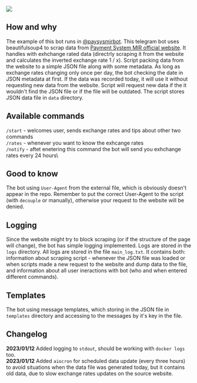 <a href="https://codeclimate.com/github/iwatkot/paysysmirbot/maintainability"><img src="https://api.codeclimate.com/v1/badges/53242d851173a196c116/maintainability" /></a>

## How and why
The example of this bot runs in [@paysysmirbot](https://t.me/paysysmirbot). This telegram bot uses beautifulsoup4 to scrap data from [Payment System MIR official website](https://mironline.ru/support/list/kursy_mir/). It handles with exhchange rated data (directrly scraping it from the website and calculates the inverted exchange rate 1 / x). Script packing data from the website to a simple JSON file along with some metadata. As long as exchange rates changing only once per day, the bot checking the date in JSON metadata at first. If the data was recorded today, it will use it without requesting new data from the website. Script will request new data if the it wouldn't find the JSON file or if the file will be outdated. The script stores JSON data file in `data` directory.

## Available commands
`/start` - welcomes user, sends exchange rates and tips about other two commands\
`/rates` - whenever you want to know the exhcange rates\
`/notify` - aftet enetering this command the bot will send you exhchange rates every 24 hours\

## Good to know
The bot using `User-Agent` from the external file, which is obviously doesn't appear in the repo. Remember to put the correct User-Agent to the script (with `decouple` or manually), otherwise your request to the website will be denied.

## Logging
Since the website might try to block scraping (or if the structure of the page will change), the bot has simple logging implemented. Logs are stored in the `logs` directory. All logs are stored in the file `main_log.txt`. It contains both: information about scraping script - whenever the JSON file was loaded or when scripts made a new request to the website and dump data to the file, and information about all user ineractions with bot (who and when entered different commands).

## Templates
The bot using message templates, which storing in the JSON file in `templates` directory and accessing to the messages by it's key in the file.

## Changelog
**2023/01/12** Added logging to `stdout`, should be working with `docker logs` too.<br>
**2023/01/12** Added `aiocron` for scheduled data update (every three hours) to avoid situations when the data file was generated today, but it contains old data, due to slow exchange rates updates on the source website.